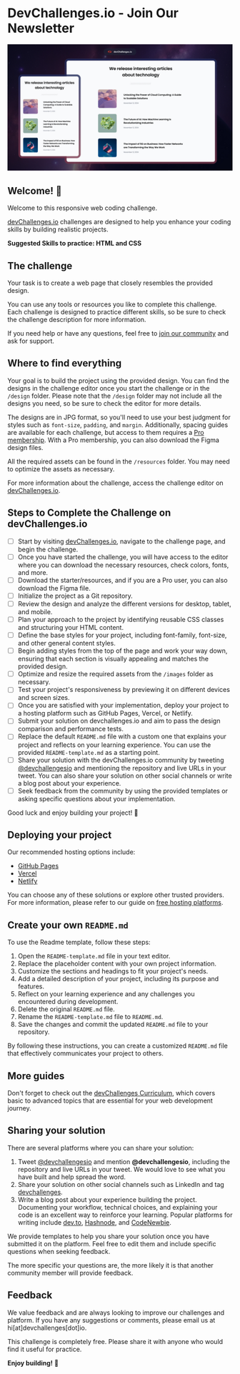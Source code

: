 # DevChallenges.io - Join Our Newsletter

![Thumbnail for the Join Our Newsletter coding challenge](./thumbnail.jpg)

## Welcome! 👋

Welcome to this responsive web coding challenge.

[devChallenges.io](https://devchallenges.io/) challenges are designed to help you enhance your coding skills by building realistic projects.

**Suggested Skills to practice: HTML and CSS**

## The challenge

Your task is to create a web page that closely resembles the provided design.

You can use any tools or resources you like to complete this challenge. Each challenge is designed to practice different skills, so be sure to check the challenge description for more information.

If you need help or have any questions, feel free to [join our community](https://github.com/orgs/devchallenges-io/discussions) and ask for support.

## Where to find everything

Your goal is to build the project using the provided design. You can find the designs in the challenge editor once you start the challenge or in the `/design` folder. Please note that the `/design` folder may not include all the designs you need, so be sure to check the editor for more details.

The designs are in JPG format, so you'll need to use your best judgment for styles such as `font-size`, `padding`, and `margin`. Additionally, spacing guides are available for each challenge, but access to them requires a [Pro membership](https://devchallenges.io/pro). With a Pro membership, you can also download the Figma design files.

All the required assets can be found in the `/resources` folder. You may need to optimize the assets as necessary.

For more information about the challenge, access the challenge editor on [devChallenges.io](https://devchallenges.io/challenges-dashboard).

## Steps to Complete the Challenge on devChallenges.io

- [ ] Start by visiting [devChallenges.io](https://devchallenges.io/), navigate to the challenge page, and begin the challenge.
- [ ] Once you have started the challenge, you will have access to the editor where you can download the necessary resources, check colors, fonts, and more.
- [ ] Download the starter/resources, and if you are a Pro user, you can also download the Figma file.
- [ ] Initialize the project as a Git repository.
- [ ] Review the design and analyze the different versions for desktop, tablet, and mobile.
- [ ] Plan your approach to the project by identifying reusable CSS classes and structuring your HTML content.
- [ ] Define the base styles for your project, including font-family, font-size, and other general content styles.
- [ ] Begin adding styles from the top of the page and work your way down, ensuring that each section is visually appealing and matches the provided design.
- [ ] Optimize and resize the required assets from the `/images` folder as necessary.
- [ ] Test your project's responsiveness by previewing it on different devices and screen sizes.
- [ ] Once you are satisfied with your implementation, deploy your project to a hosting platform such as GitHub Pages, Vercel, or Netlify.
- [ ] Submit your solution on devchallenges.io and aim to pass the design comparison and performance tests.
- [ ] Replace the default `README.md` file with a custom one that explains your project and reflects on your learning experience. You can use the provided `README-template.md` as a starting point.
- [ ] Share your solution with the devChallenges.io community by tweeting [@devchallengesio](https://twitter.com/devchallengesio) and mentioning the repository and live URLs in your tweet. You can also share your solution on other social channels or write a blog post about your experience.
- [ ] Seek feedback from the community by using the provided templates or asking specific questions about your implementation.

Good luck and enjoy building your project! 🚀

## Deploying your project

Our recommended hosting options include:

- [GitHub Pages](https://pages.github.com/)
- [Vercel](https://vercel.com/)
- [Netlify](https://www.netlify.com/)

You can choose any of these solutions or explore other trusted providers. For more information, please refer to our guide on [free hosting platforms](https://devchallenges.io/learn/1-fundamentals/free-hosting-for-web-projects).

## Create your own `README.md`

To use the Readme template, follow these steps:

1. Open the `README-template.md` file in your text editor.
2. Replace the placeholder content with your own project information.
3. Customize the sections and headings to fit your project's needs.
4. Add a detailed description of your project, including its purpose and features.
5. Reflect on your learning experience and any challenges you encountered during development.
6. Delete the original `README.md` file.
7. Rename the `README-template.md` file to `README.md`.
8. Save the changes and commit the updated `README.md` file to your repository.

By following these instructions, you can create a customized `README.md` file that effectively communicates your project to others.

## More guides

Don't forget to check out the [devChallenges Curriculum](https://devchallenges.io/learn), which covers basic to advanced topics that are essential for your web development journey.

## Sharing your solution

There are several platforms where you can share your solution:

1.  Tweet [@devchallengesio](https://x.com/devchallengesio) and mention **@devchallengesio**, including the repository and live URLs in your tweet. We would love to see what you have built and help spread the word.
2.  Share your solution on other social channels such as LinkedIn and tag [devchallenges](https://www.linkedin.com/company/devchallenges).
3.  Write a blog post about your experience building the project. Documenting your workflow, technical choices, and explaining your code is an excellent way to reinforce your learning. Popular platforms for writing include [dev.to](https://dev.to/), [Hashnode](https://hashnode.com/), and [CodeNewbie](https://community.codenewbie.org/).

We provide templates to help you share your solution once you have submitted it on the platform. Feel free to edit them and include specific questions when seeking feedback.

The more specific your questions are, the more likely it is that another community member will provide feedback.

## Feedback

We value feedback and are always looking to improve our challenges and platform. If you have any suggestions or comments, please email us at hi\[at]devchallenges\[dot]io.

This challenge is completely free. Please share it with anyone who would find it useful for practice.

**Enjoy building!** 🚀
